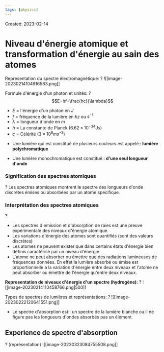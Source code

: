 ```yaml
---
tags: [physics] 
---
```

Created: 2023-02-14

# Niveau d'énergie atomique et transformation d'énergie au sain des atomes
Representation du spectre électromagnétique:
?
![[image-20230214104916583.png]]
<!--SR:!2024-06-27,162,215-->

Formule d'énergie d'un photon et unités:
?
$$E=hf=\frac{hc}{\lambda}$$
- $E$ = l'énergie d'un photon en $J$
- $f$ = fréquence de la lumière en $hz$ ou $s^{-1}$
- $\lambda$ = longueur d'onde en $m$
- $h$ = La constante de Planck ($6.62\times 10^{−34}Js$)
- $c$ = Célérité ($3\times 10^{8} ms^{-2}$)
<!--SR:!2024-02-28,23,130-->


- Une lumière qui est constitué de plusieurs couleurs est appelé:: **lumière polychromatique**
<!--SR:!2024-05-26,229,194-->
- Une lumière monochromatique est constitué:: **d'une seul longueur d'onde**
<!--SR:!2024-11-24,281,174-->

### Signification des spectres atomiques
?
Les spectres atomiques montrent le spectre des longueurs d'onde discrètes émises ou absorbées par un atome spécifique.
<!--SR:!2024-02-22,17,130-->

### Interprétation des spectres atomiques
?
- Les spectres d'emission et d'absorption de raies est une preuve expérimentale des niveaux d'énergie atomique. 
- Les variations d'énergie des atomes sont quantifiés (sont des valeurs discrètes)
- Les atomes ne peuvent exister que dans certains états d'énergie bien définis caractérisé par un niveau d'énergie
- L'atome ne peut absorber ou émettre que des radiations lumineuses de fréquences données. En effet la lumière absorbé ou émise  est proportionnelle a la variation d'énergie entre deux niveaux et l'atome ne peut absorber ou émettre de l'énergie  qu'entre deux niveaux.
<!--SR:!2024-07-27,287,215-->

**Representation de niveaux d'énergie d'un spectre (hydrogène):**
?
![[image-20230214110458766.png|500]]
<!--SR:!2024-02-21,83,214-->


Types de spectres de lumières et représentations:
?
![[image-20230222120641551.png]]
<!--SR:!2024-03-04,204,214-->

- Le spectre d'absorption est:: un spectre de la lumière blanche ou il ne figure pas les longueurs d'ondes absorbés pas un élément.
<!--SR:!2024-02-22,39,130-->

## Experience de spectre d'absorption
?
(représentation)
![[image-20230323084755508.png]]
<!--SR:!2024-03-01,84,166-->

